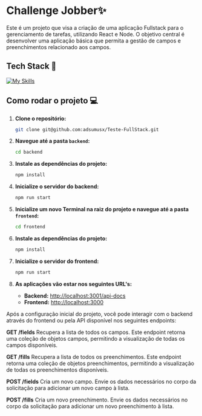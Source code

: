 <!--- # "Can be a image or a gift from the project pages" -->

# Challenge Jobber✨

Este é um projeto que visa a criação de uma aplicação Fullstack para o gerenciamento de tarefas, utilizando React e Node. 
O objetivo central é desenvolver uma aplicação básica que permita a gestão de campos e preenchimentos relacionado aos campos.

## Tech Stack 🐋

<!--- # "Verify icons availability here https://github.com/tandpfun/skill-icons" -->

[![My Skills](https://skillicons.dev/icons?i=ts,nodejs,sqlite,react,tailwind)](https://skillicons.dev)

## Como rodar o projeto 💻

1. **Clone o repositório:**

   ```bash
   git clone git@github.com:adsumusx/Teste-FullStack.git
   ```

2. **Navegue até a pasta `backend`:**

   ```bash
   cd backend
   ```

3. **Instale as dependências do projeto:**

   ```bash
   npm install
   ```
   
4. **Inicialize o servidor do backend:**

   ```bash
   npm run start
   ```
   
5. **Inicialize um novo Terminal na raiz do projeto e navegue até a pasta `frontend`:**

    ```bash
    cd frontend
    ```
    
6. **Instale as dependências do projeto:**

   ```bash
   npm install
   ```
   
4. **Inicialize o servidor do frontend:**

   ```bash
   npm run start
   ```
  
   
5. **As aplicações vão estar nos seguintes URL's:**

   - **Backend:** [http://localhost:3001/api-docs](http://localhost:3001/api-docs)
   - **Frontend:** [http://localhost:3000](http://localhost:3000)


Após a configuração inicial do projeto, você pode interagir com o backend através do frontend ou pela API disponível nos seguintes endpoints: 

**GET /fields**
Recupera a lista de todos os campos. Este endpoint retorna uma coleção de objetos campos, permitindo a visualização de todas os campos disponíveis.

**GET /fills**
Recupera a lista de todos os preenchimentos. Este endpoint retorna uma coleção de objetos preenchimentos, permitindo a visualização de todas os preenchimentos disponíveis.

**POST /fields**
Cria um novo campo. Envie os dados necessários no corpo da solicitação para adicionar um novo campo à lista.

**POST /fills**
Cria um novo preenchimento. Envie os dados necessários no corpo da solicitação para adicionar um novo preenchimento à lista.
